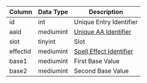 | Column   | Data Type | Description                                                                                    |
| -------- | --------- | ---------------------------------------------------------------------------------------------- |
| id       | int       | Unique Entry Identifier                                                                        |
| aaid     | mediumint | [Unique AA Identifier](aa_ability.md)                                                          |
| slot     | tinyint   | Slot                                                                                           |
| effectid | mediumint | [Spell Effect Identifier](hhttps://eqemu.gitbook.io/server/categories/spells/spell-effect-ids) |
| base1    | mediumint | First Base Value                                                                               |
| base2    | mediumint | Second Base Value                                                                              |